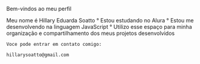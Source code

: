    Bem-vindos ao meu perfil

Meu nome é Hillary Eduarda Soatto
° Estou estudando no Alura
° Estou me desenvolvendo na linguagem JavaScript
° Utilizo esse espaço para minha organização e compartilhamento dos meus projetos desenvolvidos

    Voce pode entrar em contato comigo:

    hillarysoatto@gmail.com
